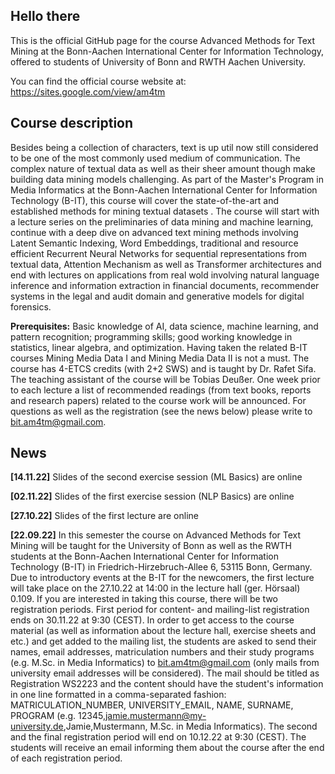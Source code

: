 ## Hello there 

This is the official GitHub page for the course Advanced Methods for Text Mining at the Bonn-Aachen International Center for Information Technology, offered to students of University of Bonn and RWTH Aachen University.

You can find the official course website at: https://sites.google.com/view/am4tm

## Course description

Besides being a collection of characters, text is up util now still considered to be one of the most commonly used medium of communication. The complex nature of textual data as well as their sheer amount though make building data mining models challenging. As part of the Master's Program in Media Informatics  at the Bonn-Aachen International Center for Information Technology (B-IT), this course will cover the state-of-the-art and established methods for mining textual datasets . The course will start with a lecture series on the preliminaries of data mining and machine learning, continue with a deep dive on advanced text mining methods involving Latent Semantic Indexing, Word Embeddings, traditional and resource efficient Recurrent Neural Networks for sequential representations from textual data, Attention Mechanism as well as Transformer architectures and end with lectures on applications from real wold involving natural language inference and information extraction in financial documents, recommender systems in the legal and audit domain and generative models for digital forensics. 

**Prerequisites:** Basic knowledge of AI, data science, machine learning, and pattern recognition; programming skills; good working knowledge in statistics, linear algebra, and optimization. Having taken the related B-IT courses Mining Media Data I and Mining Media Data II is not a must. The course has 4-ETCS credits (with 2+2 SWS) and is taught by Dr. Rafet Sifa. The teaching assistant of the course will be Tobias Deußer. One week prior to each lecture a list of recommended readings (from text books, reports and research papers) related to the course work will be announced. For questions as well as the registration (see the news below) please write to bit.am4tm@gmail.com.

## News

**[14.11.22]** Slides of the second exercise session (ML Basics) are online

**[02.11.22]** Slides of the first exercise session (NLP Basics) are online

**[27.10.22]** Slides of the first lecture are online

**[22.09.22]** In this semester the course on Advanced Methods for Text Mining will be taught for the University of Bonn as well as the RWTH students at the Bonn-Aachen International Center for Information Technology (B-IT) in Friedrich-Hirzebruch-Allee 6, 53115 Bonn, Germany. Due to introductory events at the B-IT for the newcomers, the first lecture will take place on the 27.10.22 at 14:00 in the lecture hall (ger. Hörsaal) 0.109. If you are interested in taking this course, there will be two registration periods. First period for content- and mailing-list registration ends on 30.11.22 at 9:30 (CEST). In order to get access to the course material (as well as information about the lecture hall, exercise sheets and etc.) and get added to the mailing list, the students are asked to send their names, email addresses, matriculation numbers and their study programs (e.g. M.Sc. in Media Informatics) to bit.am4tm@gmail.com (only mails from university email addresses will be considered). The mail should be titled as Registration WS2223 and the content should have the student's information in one line formatted in a comma-separated fashion: MATRICULATION_NUMBER, UNIVERSITY_EMAIL, NAME, SURNAME, PROGRAM (e.g. 12345,jamie.mustermann@my-university.de,Jamie,Mustermann, M.Sc. in Media Informatics). The second and the final registration period will end on 10.12.22 at 9:30 (CEST). The students will receive an email informing them about the course after the end of each registration period.
